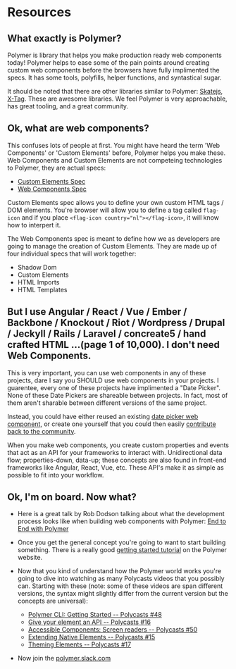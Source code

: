 # Resources

## What exactly is Polymer?

Polymer is library that helps you make production ready web components today! Polymer helps to ease some of the pain points around creating custom web components before the browsers have fully implimented the specs.  It has some tools, polyfills, helper functions, and syntastical sugar.

It should be noted that there are other libraries similar to Polymer: [Skatejs](https://github.com/skatejs/skatejs), [X-Tag](https://x-tag.github.io/). These are awesome libraries. We feel Polymer is very approachable, has great tooling, and a great community.

## Ok, what are web components?

This confuses lots of people at first. You might have heard the term 'Web Components' or 'Custom Elements' before, Polymer helps you make these.  Web Components and Custom Elements are not competeing technologies to Polymer, they are actual specs:

  - [Custom Elements Spec](https://www.w3.org/TR/custom-elements/)
  - [Web Components Spec](https://github.com/w3c/webcomponents)
  
Custom Elements spec allows you to define your own custom HTML tags / DOM elements. You're browser will allow you to define a tag called `flag-icon` and if you place `<flag-icon country="nl"></flag-icon>`, it will know how to interpert it.

The Web Components spec is meant to define how we as developers are going to manage the creation of Custom Elements.  They are made up of four individual specs that will work together:
  
- Shadow Dom
- Custom Elements
- HTML Imports
- HTML Templates

## But I use Angular / React / Vue / Ember / Backbone / Knockout / Riot / Wordpress / Drupal / Jeckyll / Rails / Laravel / concreate5 / hand crafted HTML ...(page 1 of 10,000).  I don't need Web Components.

This is very important, you can use web components in any of these projects, dare I say you SHOULD use web components in your projects. I guarentee, every one of these projects have implimented a "Date Picker".  None of these Date Pickers are shareable between projects. In fact, most of them aren't sharable between different versions of the same project.

Instead, you could have either reused an existing [date picker web component](https://www.webcomponents.org/element/bendavis78/paper-date-picker), or create one yourself that you could then easily [contribute back to the community](https://www.webcomponents.org/publish).

When you make web components, you create custom properties and events that act as an API for your frameworks to interact with. Unidirectional data flow; properties-down, data-up; these concepts are also found in front-end frameworks like Angular, React, Vue, etc. These API's make it as simple as possible to fit into your workflow.

## Ok, I'm on board. Now what?

- Here is a great talk by Rob Dodson talking about what the development process looks like when building web components with Polymer: [End to End with Polymer](https://www.youtube.com/watch?v=1f_Tj_JnStA)

- Once you get the general concept you're going to want to start building something. There is a really good [getting started tutorial](https://www.polymer-project.org/1.0/start/first-element/intro) on the Polymer website.

- Now that you kind of understand how the Polymer world works you're going to dive into watching as many Polycasts videos that you possibly can.  Starting with these (note: some of these videos are span different versions, the syntax might slightly differ from the current version but the concepts are universal):

  - [Polymer CLI: Getting Started -- Polycasts #48](https://youtu.be/pj2lmXVa84U)
  - [Give your element an API -- Polycasts #16](https://youtu.be/7jolqbtIdiY?list=PLNYkxOF6rcIDdS7HWIC_BYRunV6MHs5xo)
  - [Accessible Components: Screen readers -- Polycasts #50](https://www.youtube.com/watch?v=Lktz1KXbTOU)
  - [Extending Native Elements -- Polycasts #15](https://youtu.be/OV8BvxpNQOs)
  - [Theming Elements -- Polycasts #17](https://youtu.be/omASiF85JzI)

- Now join the [polymer.slack.com](polymer.slack.com)
